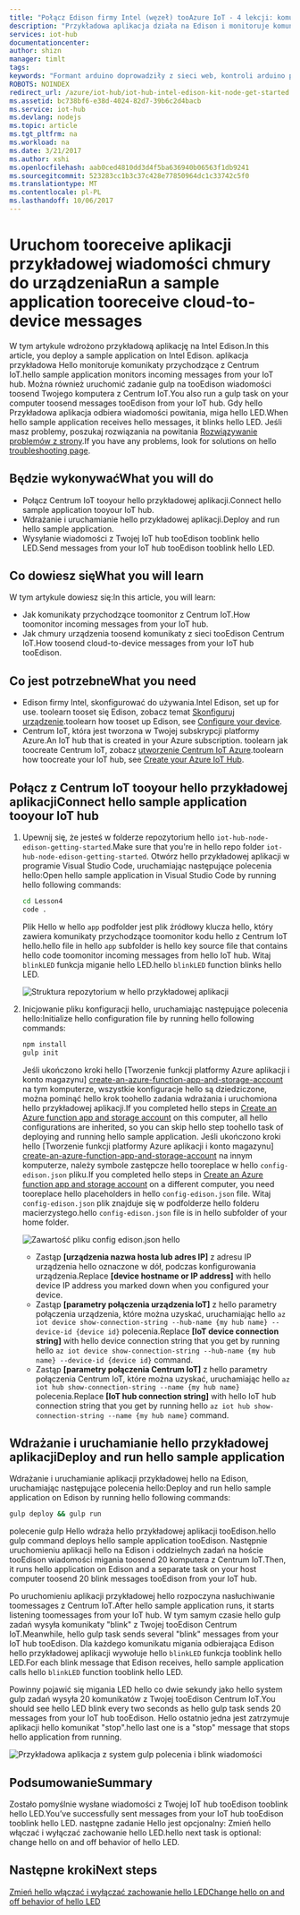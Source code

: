 ```yaml
---
title: "Połącz Edison firmy Intel (węzeł) tooAzure IoT - 4 lekcji: komunikaty | Dokumentacja firmy Microsoft"
description: "Przykładowa aplikacja działa na Edison i monitoruje komunikaty przychodzące z Centrum IoT. Nowe zadanie gulp wysyła komunikaty tooEdison z Twojej hello tooblink Centrum IoT LED."
services: iot-hub
documentationcenter: 
author: shizn
manager: timlt
tags: 
keywords: "Formant arduino doprowadziły z sieci web, kontroli arduino przeprowadzony za pośrednictwem sieci web"
ROBOTS: NOINDEX
redirect_url: /azure/iot-hub/iot-hub-intel-edison-kit-node-get-started
ms.assetid: bc738bf6-e38d-4024-82d7-39b6c2d4bacb
ms.service: iot-hub
ms.devlang: nodejs
ms.topic: article
ms.tgt_pltfrm: na
ms.workload: na
ms.date: 3/21/2017
ms.author: xshi
ms.openlocfilehash: aab0ced4810dd3d4f5ba636940b06563f1db9241
ms.sourcegitcommit: 523283cc1b3c37c428e77850964dc1c33742c5f0
ms.translationtype: MT
ms.contentlocale: pl-PL
ms.lasthandoff: 10/06/2017
---
```

# <a name="run-a-sample-application-tooreceive-cloud-to-device-messages"></a><span data-ttu-id="9c6e9-105">Uruchom tooreceive aplikacji przykładowej wiadomości chmury do urządzenia</span><span class="sxs-lookup"><span data-stu-id="9c6e9-105">Run a sample application tooreceive cloud-to-device messages</span></span>
<span data-ttu-id="9c6e9-106">W tym artykule wdrożono przykładową aplikację na Intel Edison.</span><span class="sxs-lookup"><span data-stu-id="9c6e9-106">In this article, you deploy a sample application on Intel Edison.</span></span> <span data-ttu-id="9c6e9-107">aplikacja przykładowa Hello monitoruje komunikaty przychodzące z Centrum IoT.</span><span class="sxs-lookup"><span data-stu-id="9c6e9-107">hello sample application monitors incoming messages from your IoT hub.</span></span> <span data-ttu-id="9c6e9-108">Można również uruchomić zadanie gulp na tooEdison wiadomości toosend Twojego komputera z Centrum IoT.</span><span class="sxs-lookup"><span data-stu-id="9c6e9-108">You also run a gulp task on your computer toosend messages tooEdison from your IoT hub.</span></span> <span data-ttu-id="9c6e9-109">Gdy hello Przykładowa aplikacja odbiera wiadomości powitania, miga hello LED.</span><span class="sxs-lookup"><span data-stu-id="9c6e9-109">When hello sample application receives hello messages, it blinks hello LED.</span></span> <span data-ttu-id="9c6e9-110">Jeśli masz problemy, poszukaj rozwiązania na powitania [Rozwiązywanie problemów z strony][troubleshooting].</span><span class="sxs-lookup"><span data-stu-id="9c6e9-110">If you have any problems, look for solutions on hello [troubleshooting page][troubleshooting].</span></span>

## <a name="what-you-will-do"></a><span data-ttu-id="9c6e9-111">Będzie wykonywać</span><span class="sxs-lookup"><span data-stu-id="9c6e9-111">What you will do</span></span>
* <span data-ttu-id="9c6e9-112">Połącz Centrum IoT tooyour hello przykładowej aplikacji.</span><span class="sxs-lookup"><span data-stu-id="9c6e9-112">Connect hello sample application tooyour IoT hub.</span></span>
* <span data-ttu-id="9c6e9-113">Wdrażanie i uruchamianie hello przykładowej aplikacji.</span><span class="sxs-lookup"><span data-stu-id="9c6e9-113">Deploy and run hello sample application.</span></span>
* <span data-ttu-id="9c6e9-114">Wysyłanie wiadomości z Twojej IoT hub tooEdison tooblink hello LED.</span><span class="sxs-lookup"><span data-stu-id="9c6e9-114">Send messages from your IoT hub tooEdison tooblink hello LED.</span></span>

## <a name="what-you-will-learn"></a><span data-ttu-id="9c6e9-115">Co dowiesz się</span><span class="sxs-lookup"><span data-stu-id="9c6e9-115">What you will learn</span></span>
<span data-ttu-id="9c6e9-116">W tym artykule dowiesz się:</span><span class="sxs-lookup"><span data-stu-id="9c6e9-116">In this article, you will learn:</span></span>
* <span data-ttu-id="9c6e9-117">Jak komunikaty przychodzące toomonitor z Centrum IoT.</span><span class="sxs-lookup"><span data-stu-id="9c6e9-117">How toomonitor incoming messages from your IoT hub.</span></span>
* <span data-ttu-id="9c6e9-118">Jak chmury urządzenia toosend komunikaty z sieci tooEdison Centrum IoT.</span><span class="sxs-lookup"><span data-stu-id="9c6e9-118">How toosend cloud-to-device messages from your IoT hub tooEdison.</span></span>

## <a name="what-you-need"></a><span data-ttu-id="9c6e9-119">Co jest potrzebne</span><span class="sxs-lookup"><span data-stu-id="9c6e9-119">What you need</span></span>
* <span data-ttu-id="9c6e9-120">Edison firmy Intel, skonfigurować do używania.</span><span class="sxs-lookup"><span data-stu-id="9c6e9-120">Intel Edison, set up for use.</span></span> <span data-ttu-id="9c6e9-121">toolearn tooset się Edison, zobacz temat [Skonfiguruj urządzenie][configure-your-device].</span><span class="sxs-lookup"><span data-stu-id="9c6e9-121">toolearn how tooset up Edison, see [Configure your device][configure-your-device].</span></span>
* <span data-ttu-id="9c6e9-122">Centrum IoT, która jest tworzona w Twojej subskrypcji platformy Azure.</span><span class="sxs-lookup"><span data-stu-id="9c6e9-122">An IoT hub that is created in your Azure subscription.</span></span> <span data-ttu-id="9c6e9-123">toolearn jak toocreate Centrum IoT, zobacz [utworzenie Centrum IoT Azure][create-your-azure-iot-hub].</span><span class="sxs-lookup"><span data-stu-id="9c6e9-123">toolearn how toocreate your IoT hub, see [Create your Azure IoT Hub][create-your-azure-iot-hub].</span></span>

## <a name="connect-hello-sample-application-tooyour-iot-hub"></a><span data-ttu-id="9c6e9-124">Połącz z Centrum IoT tooyour hello przykładowej aplikacji</span><span class="sxs-lookup"><span data-stu-id="9c6e9-124">Connect hello sample application tooyour IoT hub</span></span>
1. <span data-ttu-id="9c6e9-125">Upewnij się, że jesteś w folderze repozytorium hello `iot-hub-node-edison-getting-started`.</span><span class="sxs-lookup"><span data-stu-id="9c6e9-125">Make sure that you're in hello repo folder `iot-hub-node-edison-getting-started`.</span></span> <span data-ttu-id="9c6e9-126">Otwórz hello przykładowej aplikacji w programie Visual Studio Code, uruchamiając następujące polecenia hello:</span><span class="sxs-lookup"><span data-stu-id="9c6e9-126">Open hello sample application in Visual Studio Code by running hello following commands:</span></span>

   ```bash
   cd Lesson4
   code .
   ```

   <span data-ttu-id="9c6e9-127">Plik Hello w hello `app` podfolder jest plik źródłowy klucza hello, który zawiera komunikaty przychodzące toomonitor kodu hello z Centrum IoT hello.</span><span class="sxs-lookup"><span data-stu-id="9c6e9-127">hello file in hello `app` subfolder is hello key source file that contains hello code toomonitor incoming messages from hello IoT hub.</span></span> <span data-ttu-id="9c6e9-128">Witaj `blinkLED` funkcja miganie hello LED.</span><span class="sxs-lookup"><span data-stu-id="9c6e9-128">hello `blinkLED` function blinks hello LED.</span></span>

   ![Struktura repozytorium w hello przykładowej aplikacji][repo-structure]
2. <span data-ttu-id="9c6e9-130">Inicjowanie pliku konfiguracji hello, uruchamiając następujące polecenia hello:</span><span class="sxs-lookup"><span data-stu-id="9c6e9-130">Initialize hello configuration file by running hello following commands:</span></span>

   ```bash
   npm install
   gulp init
   ```

   <span data-ttu-id="9c6e9-131">Jeśli ukończono kroki hello [Tworzenie funkcji platformy Azure aplikacji i konto magazynu] [ create-an-azure-function-app-and-storage-account] na tym komputerze, wszystkie konfiguracje hello są dziedziczone, można pominąć hello krok toohello zadania wdrażania i uruchomiona hello przykładowej aplikacji.</span><span class="sxs-lookup"><span data-stu-id="9c6e9-131">If you completed hello steps in [Create an Azure function app and storage account][create-an-azure-function-app-and-storage-account] on this computer, all hello configurations are inherited, so you can skip hello step toohello task of deploying and running hello sample application.</span></span> <span data-ttu-id="9c6e9-132">Jeśli ukończono kroki hello [Tworzenie funkcji platformy Azure aplikacji i konto magazynu] [ create-an-azure-function-app-and-storage-account] na innym komputerze, należy symbole zastępcze hello tooreplace w hello `config-edison.json` pliku.</span><span class="sxs-lookup"><span data-stu-id="9c6e9-132">If you completed hello steps in [Create an Azure function app and storage account][create-an-azure-function-app-and-storage-account] on a different computer, you need tooreplace hello placeholders in hello `config-edison.json` file.</span></span> <span data-ttu-id="9c6e9-133">Witaj `config-edison.json` plik znajduje się w podfolderze hello folderu macierzystego.</span><span class="sxs-lookup"><span data-stu-id="9c6e9-133">hello `config-edison.json` file is in hello subfolder of your home folder.</span></span>

   ![Zawartość pliku config edison.json hello](media/iot-hub-intel-edison-lessons/lesson4/config-edison.png)

   * <span data-ttu-id="9c6e9-135">Zastąp **[urządzenia nazwa hosta lub adres IP]** z adresu IP urządzenia hello oznaczone w dół, podczas konfigurowania urządzenia.</span><span class="sxs-lookup"><span data-stu-id="9c6e9-135">Replace **[device hostname or IP address]** with hello device IP address you marked down when you configured your device.</span></span>
   * <span data-ttu-id="9c6e9-136">Zastąp **[parametry połączenia urządzenia IoT]** z hello parametry połączenia urządzenia, które można uzyskać, uruchamiając hello `az iot device show-connection-string --hub-name {my hub name} --device-id {device id}` polecenia.</span><span class="sxs-lookup"><span data-stu-id="9c6e9-136">Replace **[IoT device connection string]** with hello device connection string that you get by running hello `az iot device show-connection-string --hub-name {my hub name} --device-id {device id}` command.</span></span>
   * <span data-ttu-id="9c6e9-137">Zastąp **[parametry połączenia Centrum IoT]** z hello parametry połączenia Centrum IoT, które można uzyskać, uruchamiając hello `az iot hub show-connection-string --name {my hub name}` polecenia.</span><span class="sxs-lookup"><span data-stu-id="9c6e9-137">Replace **[IoT hub connection string]** with hello IoT hub connection string that you get by running hello `az iot hub show-connection-string --name {my hub name}` command.</span></span>

## <a name="deploy-and-run-hello-sample-application"></a><span data-ttu-id="9c6e9-138">Wdrażanie i uruchamianie hello przykładowej aplikacji</span><span class="sxs-lookup"><span data-stu-id="9c6e9-138">Deploy and run hello sample application</span></span>
<span data-ttu-id="9c6e9-139">Wdrażanie i uruchamianie aplikacji przykładowej hello na Edison, uruchamiając następujące polecenia hello:</span><span class="sxs-lookup"><span data-stu-id="9c6e9-139">Deploy and run hello sample application on Edison by running hello following commands:</span></span>

```bash
gulp deploy && gulp run
```

<span data-ttu-id="9c6e9-140">polecenie gulp Hello wdraża hello przykładowej aplikacji tooEdison.</span><span class="sxs-lookup"><span data-stu-id="9c6e9-140">hello gulp command deploys hello sample application tooEdison.</span></span> <span data-ttu-id="9c6e9-141">Następnie uruchomieniu aplikacji hello na Edison i oddzielnych zadań na hoście tooEdison wiadomości migania toosend 20 komputera z Centrum IoT.</span><span class="sxs-lookup"><span data-stu-id="9c6e9-141">Then, it runs hello application on Edison and a separate task on your host computer toosend 20 blink messages tooEdison from your IoT hub.</span></span>

<span data-ttu-id="9c6e9-142">Po uruchomieniu aplikacji przykładowej hello rozpoczyna nasłuchiwanie toomessages z Centrum IoT.</span><span class="sxs-lookup"><span data-stu-id="9c6e9-142">After hello sample application runs, it starts listening toomessages from your IoT hub.</span></span> <span data-ttu-id="9c6e9-143">W tym samym czasie hello gulp zadań wysyła komunikaty "blink" z Twojej tooEdison Centrum IoT.</span><span class="sxs-lookup"><span data-stu-id="9c6e9-143">Meanwhile, hello gulp task sends several "blink" messages from your IoT hub tooEdison.</span></span> <span data-ttu-id="9c6e9-144">Dla każdego komunikatu migania odbierająca Edison hello przykładowej aplikacji wywołuje hello `blinkLED` funkcja tooblink hello LED.</span><span class="sxs-lookup"><span data-stu-id="9c6e9-144">For each blink message that Edison receives, hello sample application calls hello `blinkLED` function tooblink hello LED.</span></span>

<span data-ttu-id="9c6e9-145">Powinny pojawić się migania LED hello co dwie sekundy jako hello system gulp zadań wysyła 20 komunikatów z Twojej tooEdison Centrum IoT.</span><span class="sxs-lookup"><span data-stu-id="9c6e9-145">You should see hello LED blink every two seconds as hello gulp task sends 20 messages from your IoT hub tooEdison.</span></span> <span data-ttu-id="9c6e9-146">Hello ostatnio jedna jest zatrzymuje aplikacji hello komunikat "stop".</span><span class="sxs-lookup"><span data-stu-id="9c6e9-146">hello last one is a "stop" message that stops hello application from running.</span></span>

![Przykładowa aplikacja z system gulp polecenia i blink wiadomości][gulp-command-and-blink-messages]

## <a name="summary"></a><span data-ttu-id="9c6e9-148">Podsumowanie</span><span class="sxs-lookup"><span data-stu-id="9c6e9-148">Summary</span></span>
<span data-ttu-id="9c6e9-149">Zostało pomyślnie wysłane wiadomości z Twojej IoT hub tooEdison tooblink hello LED.</span><span class="sxs-lookup"><span data-stu-id="9c6e9-149">You’ve successfully sent messages from your IoT hub tooEdison tooblink hello LED.</span></span> <span data-ttu-id="9c6e9-150">następne zadanie Hello jest opcjonalny: Zmień hello włączać i wyłączać zachowanie hello LED.</span><span class="sxs-lookup"><span data-stu-id="9c6e9-150">hello next task is optional: change hello on and off behavior of hello LED.</span></span>

## <a name="next-steps"></a><span data-ttu-id="9c6e9-151">Następne kroki</span><span class="sxs-lookup"><span data-stu-id="9c6e9-151">Next steps</span></span>
<span data-ttu-id="9c6e9-152">[Zmień hello włączać i wyłączać zachowanie hello LED][change-the-on-and-off-behavior-of-the-led]</span><span class="sxs-lookup"><span data-stu-id="9c6e9-152">[Change hello on and off behavior of hello LED][change-the-on-and-off-behavior-of-the-led]</span></span>

<!-- Images and links -->

[troubleshooting]: iot-hub-intel-edison-kit-node-troubleshooting.md
[configure-your-device]: iot-hub-intel-edison-kit-node-lesson1-configure-your-device.md
[create-your-azure-iot-hub]: iot-hub-intel-edison-kit-node-lesson2-prepare-azure-iot-hub.md
[repo-structure]: media/iot-hub-intel-edison-lessons/lesson4/repo_structure.png
[create-an-azure-function-app-and-storage-account]: iot-hub-intel-edison-kit-node-lesson3-deploy-resource-manager-template.md
[gulp-command-and-blink-messages]: media/iot-hub-intel-edison-lessons/lesson4/gulp_blink.png
[change-the-on-and-off-behavior-of-the-led]: iot-hub-intel-edison-kit-node-lesson4-change-led-behavior.md